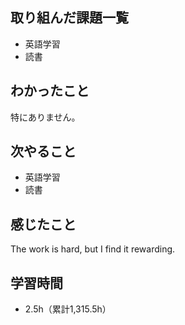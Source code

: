 ## 取り組んだ課題一覧
- 英語学習
- 読書
## わかったこと
特にありません。
## 次やること
- 英語学習
- 読書
## 感じたこと
The work is hard, but I find it rewarding.

## 学習時間
- 2.5h（累計1,315.5h）